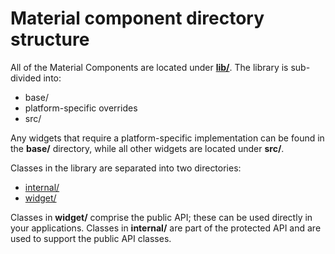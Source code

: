 # Material component directory structure

All of the Material Components are located under **[lib/](https://github.com/material-components/material-components-android/tree/master/lib)**. The library is
sub-divided into:

*   base/
*   platform-specific overrides
*   src/

Any widgets that require a platform-specific implementation can be found in
the **base/** directory, while all other widgets are located under **src/**.

Classes in the library are separated into two directories:

*   [internal/](https://github.com/material-components/material-components-android/tree/master/lib/java/android/support/design/internal/)
*   [widget/](https://github.com/material-components/material-components-android/tree/master/lib/java/android/support/design/widget/)

Classes in **widget/** comprise the public API; these can be used directly in your
applications. Classes in **internal/** are part of the protected API and are used to
support the public API classes.
